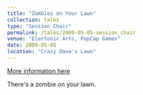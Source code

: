 ```yaml
---
title: "Zombies on Your Lawn"
collection: talks
type: "Session Chair"
permalink: /talks/2009-05-05-session_chair
venue: "Electonic Arts, PopCap Games"
date: 2009-05-05
location: "Crazy Dave's Lawn"
---
```


[More information here](https://store.steampowered.com/app/3590/Plants_vs_Zombies_GOTY_Edition/)

There's a zombie on your lawn.

